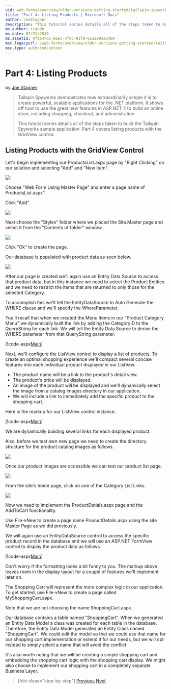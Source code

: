 ```yaml
---
uid: web-forms/overview/older-versions-getting-started/tailspin-spyworks/tailspin-spyworks-part-4
title: "Part 4: Listing Products | Microsoft Docs"
author: JoeStagner
description: "This tutorial series details all of the steps taken to build the Tailspin Spyworks sample application. Part 4 covers listing products with the GridView contr..."
ms.author: riande
ms.date: 07/21/2010
ms.assetid: 4fab47d5-a6ec-4fdc-91f0-651a093a24b9
msc.legacyurl: /web-forms/overview/older-versions-getting-started/tailspin-spyworks/tailspin-spyworks-part-4
msc.type: authoredcontent
---
```

# Part 4: Listing Products

by [Joe Stagner](https://github.com/JoeStagner)

> Tailspin Spyworks demonstrates how extraordinarily simple it is to create powerful, scalable applications for the .NET platform. It shows off how to use the great new features in ASP.NET 4 to build an online store, including shopping, checkout, and administration.
> 
> This tutorial series details all of the steps taken to build the Tailspin Spyworks sample application. Part 4 covers listing products with the GridView control.


## <a id="_Toc260221670"></a>  Listing Products with the GridView Control

Let's begin implementing our ProductsList.aspx page by "Right Clicking" on our solution and selecting "Add" and "New Item".

![](tailspin-spyworks-part-4/_static/image1.jpg)

Choose "Web Form Using Master Page" and enter a page name of ProductsList.aspx".

Click "Add".

![](tailspin-spyworks-part-4/_static/image2.jpg)

Next choose the "Styles" folder where we placed the Site.Master page and select it from the "Contents of folder" window.

![](tailspin-spyworks-part-4/_static/image3.jpg)

Click "Ok" to create the page.

Our database is populated with product data as seen below.

![](tailspin-spyworks-part-4/_static/image4.jpg)

After our page is created we'll again use an Entity Data Source to access that product data, but in this instance we need to select the Product Entities and we need to restrict the items that are returned to only those for the selected Category.

To accomplish this we'll tell the EntityDataSource to Auto Generate the WHERE clause and we'll specify the WhereParameter.

You'll recall that when we created the Menu Items in our "Product Category Menu" we dynamically built the link by adding the CategoryID to the QueryString for each link. We will tell the Entity Data Source to derive the WHERE parameter from that QueryString parameter.

[!code-aspx[Main](tailspin-spyworks-part-4/samples/sample1.aspx)]

Next, we'll configure the ListView control to display a list of products. To create an optimal shopping experience we'll compact several concise features into each individual product displayed in our ListVew.

- The product name will be a link to the product's detail view.
- The product's price will be displayed.
- An image of the product will be displayed and we'll dynamically select the image from a catalog images directory in our application.
- We will include a link to immediately add the specific product to the shopping cart.

Here is the markup for our ListView control instance.

[!code-aspx[Main](tailspin-spyworks-part-4/samples/sample2.aspx)]

We are dynamically building several links for each displayed product.

Also, before we test own new page we need to create the directory structure for the product catalog images as follows.

![](tailspin-spyworks-part-4/_static/image1.png)

Once our product images are accessible we can test our product list page.

![](tailspin-spyworks-part-4/_static/image5.jpg)

From the site's home page, click on one of the Category List Links.

![](tailspin-spyworks-part-4/_static/image6.jpg)

Now we need to implement the ProductDetials.aspx page and the AddToCart functionality.

Use File-&gt;New to create a page name ProductDetails.aspx using the site Master Page as we did previously.

We will again use an EntityDataSource control to access the specific product record in the database and we will use an ASP.NET FormView control to display the product data as follows.

[!code-aspx[Main](tailspin-spyworks-part-4/samples/sample3.aspx)]

Don't worry if the formatting looks a bit funny to you. The markup above leaves room in the display layout for a couple of features we'll implement later on.

The Shopping Cart will represent the more complex logic in our application. To get started, use File-&gt;New to create a page called MyShoppingCart.aspx.

Note that we are not choosing the name ShoppingCart.aspx.

Our database contains a table named "ShoppingCart". When we generated an Entity Data Model a class was created for each table in the database. Therefore, the Entity Data Model generated an Entity Class named "ShoppingCart". We could edit the model so that we could use that name for our shopping cart implementation or extend it for our needs, but we will opt instead to simply select a name that will avoid the conflict.

It's also worth noting that we will be creating a simple shopping cart and embedding the shopping cart logic with the shopping cart display. We might also choose to implement our shopping cart in a completely separate Business Layer.

> [!div class="step-by-step"]
> [Previous](tailspin-spyworks-part-3.md)
> [Next](tailspin-spyworks-part-5.md)
